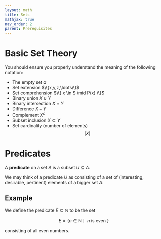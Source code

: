 ```yaml
---
layout: math
title: Sets
mathjax: true
nav_order: 2
parent: Prerequisites
---
```


# Basic Set Theory

You should ensure you properly understand the meaning of the following notation:
* The empty set $\emptyset$
* Set extension $\\{x,y,z,\ldots\\}$
* Set comprehension $\\{ x \in S \mid P(x) \\}$
* Binary union $X \cup Y$
* Binary intersection $X \cap Y$
* Difference $X - Y$
* Complement $X^c$
* Subset inclusion $X \subseteq Y$
* Set cardinality (number of elements) $$\lvert X \rvert$$

# Predicates

A __predicate__ on a set $A$ is a subset $U \subseteq A$.

We may think of a predicate $U$ as consisting of a set of (interesting,
desirable, pertinent) elements of a bigger set $A$.

## Example

We define the predicate $E \subseteq \mathbb{N}$ to be the set

$$
  E = \{ n \in \mathbb{N} \mid \text{ $n$ is even } \}
$$

consisting of all even numbers.